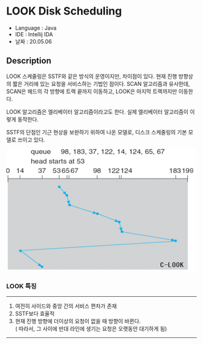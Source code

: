 # LOOK Disk Scheduling

* Language : Java
* IDE : Intellij IDA
* 날짜 : 20.05.06

## Description

LOOK 스케줄링은 SSTF와 같은 방식의 운영이지만, 차이점이 있다. 현재 진행 방향상의 짧은 거리에 있는 요청을 서비스하는 기법인 점이다.  SCAN 알고리즘과 유사한데, SCAN은 헤드의 각 방향에 트랙 끝까지 이동하고, LOOK은 마지막 트랙까지만 이동한다. 

LOOK 알고리즘은 엘리베이터 알고리즘이라고도 한다.  실제 엘리베이터 알고리즘이 이렇게 동작한다. 

SSTF의 단점인 기근 현상을 보완하기 위하여 나온 모델로, 디스크 스케줄링의 기본 모델로 쓰이고 있다.

<img src="/doc/disk/LOOK/LOOK.png">

<br>

### LOOK 특징

---
1. 여전히 사이드와 중앙 간의 서비스 편차가 존재
2. SSTF보다 효율적
3. 현재 진행 방향에 더이상의 요청이 없을 때 방향이 바뀐다. <br>
( 따라서, 그 사이에 반대 라인에 생기는 요청은 오랫동안 대기하게 됨)
---